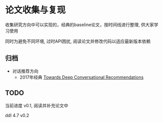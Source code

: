 # 论文收集与复现

收集研究方向中可以实现的，经典的baseline论文，按时间线进行整理, 供大家学习使用

同时为避免不同环境, 过时API困扰, 阅读论文并修改代码以适应最新版本依赖

## 归档

+ 对话推荐方向
  + 2017年经典 [Towards Deep Conversational Recommendations](https://arxiv.org/abs/1812.07617)


## TODO

当前进度 v0.1, 阅读并补充论文中

ddl 4.7 v0.2